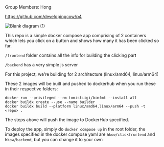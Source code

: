 Group Members: Hong

https://github.com/developingcow/p4

![Blank diagram (1)](https://github.com/developingcow/p4/assets/155276353/413a99e1-738d-4c2b-b6fd-fb6a0c4ea5d8)


This repo is a simple docker compose app comprising of 2 containers which lets you click on a button and shows how many it has been clicked so far.

`/frontend` folder contains all the info for building the clicking part

`/backend` has a very simple js server 

For this project, we're building for 2 architecture (linux/amd64, linux/arm64)

These 2 images will be built and pushed to dockerhub when you run these in their respective folders:
```
docker run --privileged --rm tonistiigi/binfmt --install all
docker buildx create --use --name builder
docker buildx build --platform linux/amd64,linux/arm64 --push -t <repo> .
```

The steps above will push the image to DockerHub <repo> specified.

To deploy the app, simply do `docker compose up` in the root folder, 
the images specified in the docker compose yaml are `hkow/clickfrontend` and `hkow/backend`, but you can change it to your own
